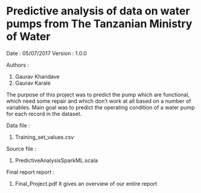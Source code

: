 # Predictive analysis of data on water pumps from The Tanzanian Ministry of Water

Date : 05/07/2017
Version : 1.0.0

Authors :
1. Gaurav Khandave
2. Gaurav Karale

The purpose of this project was to predict the pump which are functional, which
need some repair and which don’t work at all based on a number of variables. Main
goal was to predict the operating condition of a water pump for each record in the
dataset.

Data file :
1. Training_set_values.csv

Source file :
1. PredictiveAnalysisSparkML.scala

Final report report : 
1. Final_Project.pdf
It gives an overview of our entire report
